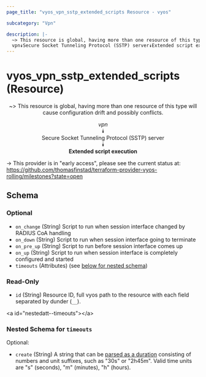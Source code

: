 ```yaml
---
page_title: "vyos_vpn_sstp_extended_scripts Resource - vyos"

subcategory: "Vpn"

description: |- 
  ~> This resource is global, having more than one resource of this type will cause configuration drift and possibly conflicts.
  vpn⯯Secure Socket Tunneling Protocol (SSTP) server⯯Extended script execution
---
```


# vyos_vpn_sstp_extended_scripts (Resource)
<center>

~> This resource is global, having more than one resource of this type will cause configuration drift and possibly conflicts.

*vpn*  
⯯  
Secure Socket Tunneling Protocol (SSTP) server  
⯯  
**Extended script execution**


</center>

-> This provider is in "early access", please see the current status at: https://github.com/thomasfinstad/terraform-provider-vyos-rolling/milestones?state=open

## Schema

### Optional

- `on_change` (String) Script to run when session interface changed by RADIUS CoA handling
- `on_down` (String) Script to run when session interface going to terminate
- `on_pre_up` (String) Script to run before session interface comes up
- `on_up` (String) Script to run when session interface is completely configured and started
- `timeouts` (Attributes) (see [below for nested schema](#nestedatt--timeouts))

### Read-Only

- `id` (String) Resource ID, full vyos path to the resource with each field separated by dunder (`__`).

&lt;a id=&#34;nestedatt--timeouts&#34;&gt;&lt;/a&gt;
### Nested Schema for `timeouts`

Optional:

- `create` (String) A string that can be [parsed as a duration](https://pkg.go.dev/time#ParseDuration) consisting of numbers and unit suffixes, such as &#34;30s&#34; or &#34;2h45m&#34;. Valid time units are &#34;s&#34; (seconds), &#34;m&#34; (minutes), &#34;h&#34; (hours).  
